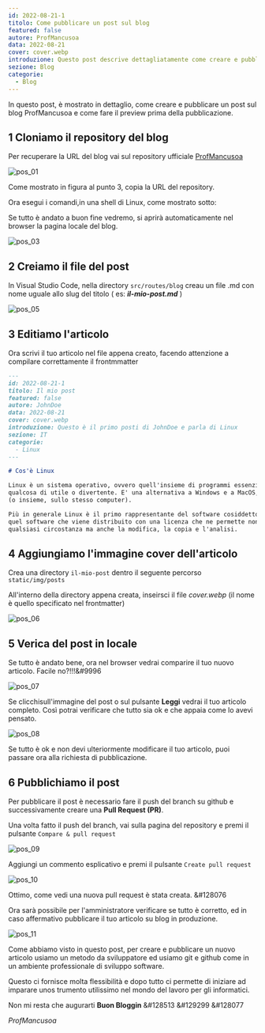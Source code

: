 ```yaml
---
id: 2022-08-21-1
titolo: Come pubblicare un post sul blog
featured: false
autore: ProfMancusoa
data: 2022-08-21
cover: cover.webp
introduzione: Questo post descrive dettagliatamente come creare e pubblicare un post sul blog ProfMancusoa
sezione: Blog
categorie:
  - Blog
---
```


<script>
    import Asciinema from '$lib/components/Asciinema.svelte';
</script>

In questo post, è mostrato in dettaglio, come creare e pubblicare un post sul blog ProfMancusoa e come fare il preview prima della pubblicazione.

## 1 Cloniamo il repository del blog

Per recuperare la URL del blog vai sul repository ufficiale [ProfMancusoa](https://github.com/profmancusoa/profmancusoa.github.io)

![pos_01](/img/posts/come-pubblicare-un-post-sul-blog/pos_01.webp)

Come mostrato in figura al punto 3, copia la URL del repository.

Ora esegui i comandi,in una shell di Linux, come mostrato sotto:

<Asciinema uid="516289" />

Se tutto è andato a buon fine vedremo, si aprirà automaticamente nel browser la pagina locale del blog.

![pos_03](/img/posts/come-pubblicare-un-post-sul-blog/pos_03.webp)

## 2 Creiamo il file del post

In Visual Studio Code, nella directory `src/routes/blog` creau un file .md con nome uguale allo slug del titolo ( es: **_il-mio-post.md_** )

![pos_05](/img/posts/come-pubblicare-un-post-sul-blog/pos_05.webp)

## 3 Editiamo l'articolo

Ora scrivi il tuo articolo nel file appena creato, facendo attenzione a compilare correttamente il frontmmatter

```md
---
id: 2022-08-21-1
titolo: Il mio post
featured: false
autore: JohnDoe
data: 2022-08-21
cover: cover.webp
introduzione: Questo è il primo posti di JohnDoe e parla di Linux
sezione: IT
categorie:
  - Linux
---

# Cos'è Linux

Linux è un sistema operativo, ovvero quell'insieme di programmi essenziali per far funzionare il computer e farci
qualcosa di utile o divertente. E' una alternativa a Windows e a MacOS, e può essere installato al loro posto
(o insieme, sullo stesso computer).

Più in generale Linux è il primo rappresentante del software cosiddetto "libero" ("freesoftware", in inglese), ovvero
quel software che viene distribuito con una licenza che ne permette non solo l'utilizzo da parte di chiunque ed in
qualsiasi circostanza ma anche la modifica, la copia e l'analisi.
```

## 4 Aggiungiamo l'immagine cover dell'articolo

Crea una directory `il-mio-post` dentro il seguente percorso `static/img/posts`

All'interno della directory appena creata, inseirsci il file _cover.webp_ (il nome è quello specificato nel frontmatter)

![pos_06](/img/posts/come-pubblicare-un-post-sul-blog/pos_06.webp)

## 5 Verica del post in locale

Se tutto è andato bene, ora nel browser vedrai comparire il tuo nuovo articolo. Facile no?!!!&#9996

![pos_07](/img/posts/come-pubblicare-un-post-sul-blog/pos_07.webp)

Se clicchisull'immagine del post o sul pulsante **Leggi** vedrai il tuo articolo completo. Così potrai verificare che tutto sia ok e che appaia come lo avevi pensato.

![pos_08](/img/posts/come-pubblicare-un-post-sul-blog/pos_08.webp)

Se tutto è ok e non devi ulteriormente modificare il tuo articolo, puoi passare ora alla richiesta di pubblicazione.

## 6 Pubblichiamo il post

Per pubblicare il post è necessario fare il push del branch su github e successivamente creare una **Pull Request (PR)**.

<Asciinema uid="516293" />

Una volta fatto il push del branch, vai sulla pagina del repository e premi il pulsante `Compare & pull request`

![pos_09](/img/posts/come-pubblicare-un-post-sul-blog/pos_09.webp)

Aggiungi un commento esplicativo e premi il pulsante `Create pull request`

![pos_10](/img/posts/come-pubblicare-un-post-sul-blog/pos_10.webp)

Ottimo, come vedi una nuova pull request è stata creata. &#128076

Ora sarà possibile per l'amministratore verificare se tutto è corretto, ed in caso affermativo pubblicare il tuo articolo su blog in produzione.

![pos_11](/img/posts/come-pubblicare-un-post-sul-blog/pos_11.webp)

Come abbiamo visto in questo post, per creare e pubblicare un nuovo articolo usiamo un metodo da sviluppatore ed usiamo git e github come in un ambiente professionale di sviluppo software.

Questo ci fornisce molta flessibilità e dopo tutto ci permette di iniziare ad imparare unos trumento utilissimo nel mondo del lavoro per gli informatici.

Non mi resta che augurarti **Buon Bloggin** &#128513 &#129299 &#128077

_ProfMancusoa_

